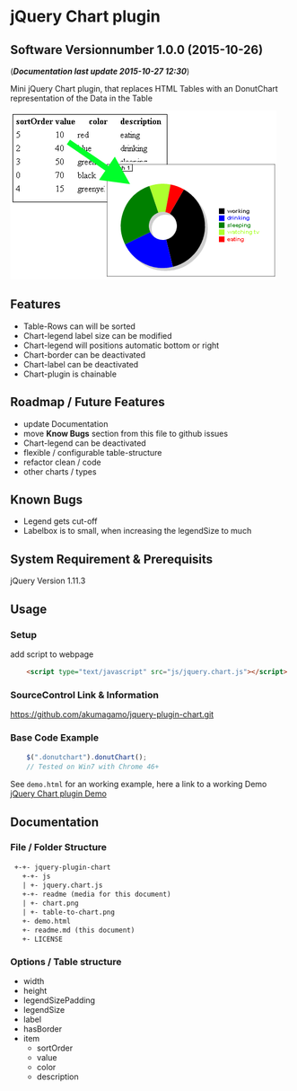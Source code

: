 # jQuery Chart plugin
## Software Versionnumber 1.0.0 (2015-10-26)
(***Documentation last update 2015-10-27 12:30***)  

Mini jQuery Chart plugin, that replaces HTML Tables with an DonutChart representation of the Data in the Table

![Alt Table to Chart Demo](https://raw.githubusercontent.com/akumagamo/jquery-plugin-chart/master/readme/table-to-chart.png "Table to Chart")  

## Features
* Table-Rows can will be sorted
* Chart-legend label size can be modified
* Chart-legend will positions automatic bottom or right
* Chart-border can be deactivated
* Chart-label can be deactivated
* Chart-plugin is chainable

## Roadmap / Future Features
* update Documentation
* move **Know Bugs** section from this file to github issues
* Chart-legend can be deactivated
* flexible / configurable table-structure
* refactor clean / code
* other charts / types

## Known Bugs
* Legend gets cut-off 
* Labelbox is to small, when increasing the legendSize to much

## System Requirement & Prerequisits
jQuery Version 1.11.3

## Usage

### Setup
add script to webpage

```html 
	<script type="text/javascript" src="js/jquery.chart.js"></script>
```
### SourceControl Link & Information
https://github.com/akumagamo/jquery-plugin-chart.git

### Base Code Example

```javascript
	$(".donutchart").donutChart();
	// Tested on Win7 with Chrome 46+
```

See ```demo.html``` for an working example, here a link to a working Demo [jQuery Chart plugin Demo](https://rawgit.com/akumagamo/jquery-plugin-chart/master/demo.html)

## Documentation

### File / Folder Structure 
     +-+- jquery-plugin-chart
	   +-+- js
	   | +- jquery.chart.js
       +-+- readme (media for this document)
       | +- chart.png
       | +- table-to-chart.png
	   +- demo.html
       +- readme.md (this document)
	   +- LICENSE 
	  
### Options / Table structure
* width
* height
* legendSizePadding
* legendSize
* label
* hasBorder
* item
    * sortOrder
    * value
    * color
    * description



